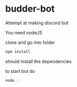 # budder-bot
 Attempt at making discord bot

You need nodeJS

clone and go into folder

```sh
npm install
```

should install the dependencies

to start bot do

```sh
node .
```
